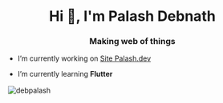 

<h1 align="center">Hi 👋, I'm Palash Debnath</h1>
<h3 align="center">Making web of things</h3>

- I’m currently working on <a href="https://palash.dev">Site Palash.dev</a>

- I’m currently learning **Flutter**

<p>&nbsp;<img align="center" src="https://github-readme-stats.vercel.app/api?username=debpalash&show_icons=true&locale=en" alt="debpalash" /></p>

